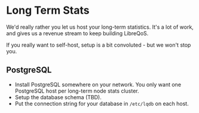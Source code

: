 # Long Term Stats

We'd really rather you let us host your long-term statistics. It's a lot
of work, and gives us a revenue stream to keep building LibreQoS.

If you really want to self-host, setup is a bit convoluted - but we won't
stop you.

## PostgreSQL

* Install PostgreSQL somewhere on your network. You only want one PostgreSQL host per long-term node stats cluster.
* Setup the database schema (TBD).
* Put the connection string for your database in `/etc/lqdb` on each host.

